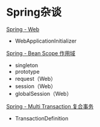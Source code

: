 # Spring杂谈

[Spring - Web](spring-example-web)

- WebApplicationInitializer

[Spring - Bean Scope 作用域](spring-example-bean-scope)

- singleton
- prototype
- request（Web）
- session（Web）
- globalSession（Web）

[Spring - Multi Transaction 复合事务](spring-example-multi-transaction)

- TransactionDefinition